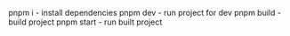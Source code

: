 pnpm i - install dependencies
pnpm dev - run project for dev
pnpm build - build project
pnpm start - run built project
